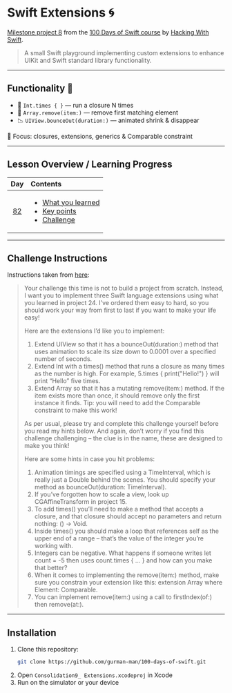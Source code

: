 # Swift Extensions 🌀

[Milestone project 8](https://www.hackingwithswift.com/100/82) from the [100 Days of Swift course](https://www.hackingwithswift.com/100) by [Hacking With Swift](https://www.hackingwithswift.com/).

>A small Swift playground implementing custom extensions to enhance UIKit and Swift standard library functionality.

---

## Functionality 🧩

- 🔁 `Int.times { }` — run a closure N times  
- 🎯 `Array.remove(item:)` — remove first matching element  
- 📉 `UIView.bounceOut(duration:)` — animated shrink & disappear

📍 Focus: closures, extensions, generics & Comparable constraint

---

## Lesson Overview / Learning Progress

|                      Day                      | Contents                                                                                                                                                                                                          |
|:---------------------------------------------:|:------------------------------------------------------------------------------------------------------------------------------------------------------------------------------------------------------------------|
| [82](https://www.hackingwithswift.com/100/82) | <ul><li>[What you learned](https://www.hackingwithswift.com/guide/9/1)</li><li>[Key points](https://www.hackingwithswift.com/guide/9/2)</li><li>[Challenge](https://www.hackingwithswift.com/guide/9/3)</li></ul> |

---

## Challenge Instructions

Instructions taken from [here](https://www.hackingwithswift.com/guide/9/3/challenge):
>Your challenge this time is not to build a project from scratch. Instead, I want you to implement three Swift language extensions using what you learned in project 24. I’ve ordered them easy to hard, so you should work your way from first to last if you want to make your life easy!
>
>Here are the extensions I’d like you to implement:
>
>1. Extend UIView so that it has a bounceOut(duration:) method that uses animation to scale its size down to 0.0001 over a specified number of seconds.
>2. Extend Int with a times() method that runs a closure as many times as the number is high. For example, 5.times { print("Hello!") } will print “Hello” five times.
>3. Extend Array so that it has a mutating remove(item:) method. If the item exists more than once, it should remove only the first instance it finds. Tip: you will need to add the Comparable constraint to make this work!
>
>As per usual, please try and complete this challenge yourself before you read my hints below. And again, don’t worry if you find this challenge challenging – the clue is in the name, these are designed to make you think!
>
>Here are some hints in case you hit problems:
>
>1. Animation timings are specified using a TimeInterval, which is really just a Double behind the scenes. You should specify your method as bounceOut(duration: TimeInterval).
>2. If you’ve forgotten how to scale a view, look up CGAffineTransform in project 15.
>3. To add times() you’ll need to make a method that accepts a closure, and that closure should accept no parameters and return nothing: () -> Void.
>4. Inside times() you should make a loop that references self as the upper end of a range – that’s the value of the integer you’re working with.
>5. Integers can be negative. What happens if someone writes let count = -5 then uses count.times { … } and how can you make that better?
>6. When it comes to implementing the remove(item:) method, make sure you constrain your extension like this: extension Array where Element: Comparable.
>7. You can implement remove(item:) using a call to firstIndex(of:) then remove(at:).

---

## Installation

1. Clone this repository:  
   ```bash
   git clone https://github.com/gurman-man/100-days-of-swift.git
   ```
2. Open `Consolidation9_ Extensions.xcodeproj` in Xcode
3. Run on the simulator or your device
